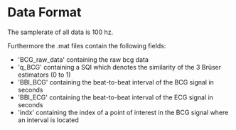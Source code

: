 # Data Format

The samplerate of all data is 100 hz.

Furthermore the .mat files contain the following fields:
* 'BCG_raw_data' containing the raw bcg data
* 'q_BCG' containing a SQI which denotes the similarity of the 3 Brüser estimators (0 to 1)
* 'BBI_BCG' containing the beat-to-beat interval of the BCG signal in seconds
* 'BBI_ECG' containing the beat-to-beat interval of the ECG signal in seconds
* 'indx' containing the index of a point of interest in the BCG signal where an interval is located

